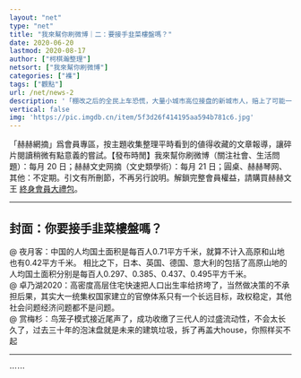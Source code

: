 ```yaml
---
layout: "net"
type: "net"
title: "我來幫你刷微博｜二：要接手韭菜樓盤嗎？"
date: 2020-06-20
lastmod: 2020-08-17
author: ["柯棋瀚整理"]
netsort: ["我來幫你刷微博"]
categories: ["襍"]
tags: ["觀點"]
url: /net/news-2
description: '「棚改之后的全民上车恐慌，大量小城市高位接盘的新城市人，赔上了可能一生的代价。但是，这也许就是他们当下的快乐呢。」【目錄】封面：你要接手韭菜樓盤嗎；科技；健康；政要；他鄕；審美。'
vertical: false
img: 'https://pic.imgdb.cn/item/5f3d26f414195aa594b781c6.jpg'
---
```


「赫赫網摘」爲會員專區，按主題收集整理平時看到的値得收藏的文章報導，讓碎片閱讀稍微有點意義的嘗試。【發布時閒】我來幫你刷微博（關注社會、生活問題）：每月 20 日；赫赫文史网摘（文史類學術）：每月 21 日；圓桌、赫赫琴网、其他：不定期。引文有所刪節，不再另行說明。解鎖完整會員權益，請購買赫赫文王 [終身會員大禮包](https://item.taobao.com/item.htm?id=629774535457)。

----

## 封面：你要接手韭菜樓盤嗎？

@ 夜月客：中国的人均国土面积是每百人0.71平方千米，就算不计入高原和山地也有0.42平方千米。 相比之下，日本、英国、德国、意大利的包括了高原山地的人均国土面积分别是每百人0.297、0.385、0.437、0.495平方千米。    
@ 卓乃湖2020：高密度高层住宅快速把人口出生率给挤垮了，当然做决策的不承担后果，其实大一统集权国家建立的官僚体系只有一个长远目标，政权稳定，其他社会问题经济问题都不是问题。   
@ 赏梅杉：鸟笼子模式接近尾声了，成功收缴了三代人的过盛流动性，不会太长久了，过去三十年的泡沫盘就是未来的建筑垃圾，拆了再盖大house，你照样买不起

----

⋯⋯